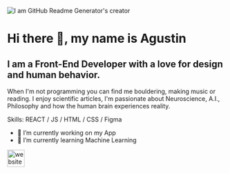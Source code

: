 ![I am GitHub Readme Generator's creator](https://media-exp2.licdn.com/dms/image/C4E16AQEz4Q_DneTAbg/profile-displaybackgroundimage-shrink_350_1400/0/1653133888043?e=1660176000&v=beta&t=v965QZHOrpsImYHZ-Zv92u9PUqG7rBveSLZWFEKDBqE)
# Hi there 👋, my name is Agustin

## I am a Front-End Developer with a love for design and human behavior.
When I'm not programming you can find me bouldering, making music or reading.
I enjoy scientific articles, I'm passionate about Neuroscience, A.I., Philosophy and how the human brain experiences reality. 

Skills: REACT / JS / HTML / CSS / Figma

- 🔭 I’m currently working on my App 
- 🌱 I’m currently learning Machine Learning  


[<img src='https://cdn.jsdelivr.net/npm/simple-icons@3.0.1/icons/icloud.svg' alt='website' height='40'>](https://agustinwaves.github.io/PortoflioWebsite/)  

